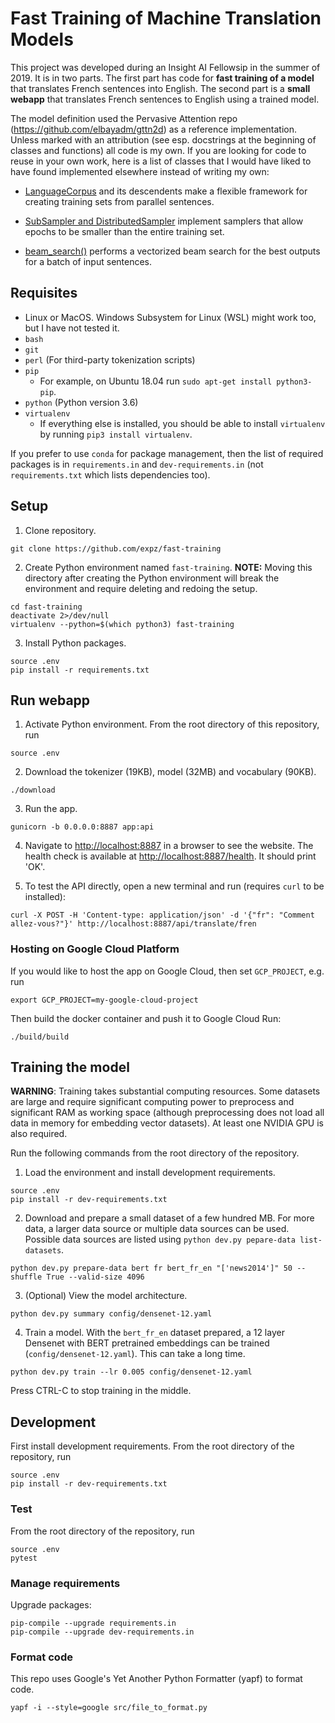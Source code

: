 # Fast Training of Machine Translation Models

This project was developed during an Insight AI Fellowsip in the summer of 2019. It is in two parts. The first part has code for __fast training of a model__ that translates French sentences into English. The second part is a __small webapp__ that translates French sentences to English using a trained model.

The model definition used the Pervasive Attention repo (https://github.com/elbayadm/gttn2d) as a reference implementation. Unless marked with an attribution (see esp. docstrings at the beginning of classes and functions) all code is my own. If you are looking for code to reuse in your own work, here is a list of classes that I would have liked to have found implemented elsewhere instead of writing my own:

* [LanguageCorpus](https://github.com/expz/fast-training/blob/master/src/corpus.py) and its descendents make a flexible framework for creating training sets from parallel sentences.

* [SubSampler and DistributedSampler](https://github.com/expz/fast-training/blob/master/src/dataloader.py) implement samplers that allow epochs to be smaller than the entire training set.

* [beam_search()](https://github.com/expz/fast-training/blob/master/src/evaluate.py) performs a vectorized beam search for the best outputs for a batch of input sentences.

## Requisites

- Linux or MacOS. Windows Subsystem for Linux (WSL) might work too, but I have not tested it.
- `bash`
- `git`
- `perl` (For third-party tokenization scripts)
- `pip`
  * For example, on Ubuntu 18.04 run `sudo apt-get install python3-pip`.
- `python` (Python version 3.6)
- `virtualenv`
  * If everything else is installed, you should be able to install `virtualenv` by running `pip3 install virtualenv`.

If you prefer to use `conda` for package management, then the list of required packages is in `requirements.in` and `dev-requirements.in` (not `requirements.txt` which lists dependencies too).

## Setup

1. Clone repository.
```
git clone https://github.com/expz/fast-training
```

2. Create Python environment named `fast-training`. __NOTE:__ Moving this directory after creating the Python environment will break the environment and require deleting and redoing the setup.
```
cd fast-training
deactivate 2>/dev/null
virtualenv --python=$(which python3) fast-training
```

3. Install Python packages.
```
source .env
pip install -r requirements.txt
```

## Run webapp

1. Activate Python environment. From the root directory of this repository, run
```
source .env
```

2. Download the tokenizer (19KB), model (32MB) and vocabulary (90KB).
```
./download
```

3. Run the app.
```
gunicorn -b 0.0.0.0:8887 app:api
```

4. Navigate to [http://localhost:8887](http://localhost:8887) in a browser to see the website. The health check is available at [http://localhost:8887/health](http://localhost:8887/health). It should print 'OK'.

5. To test the API directly, open a new terminal and run (requires `curl` to be installed):
```
curl -X POST -H 'Content-type: application/json' -d '{"fr": "Comment allez-vous?"}' http://localhost:8887/api/translate/fren
```

### Hosting on Google Cloud Platform

If you would like to host the app on Google Cloud, then set `GCP_PROJECT`, e.g. run
```
export GCP_PROJECT=my-google-cloud-project
```
Then build the docker container and push it to Google Cloud Run:
```
./build/build
```

## Training the model

__WARNING__: Training takes substantial computing resources. Some datasets are large and require significant computing power to preprocess and significant RAM as working space (although preprocessing does not load all data in memory for embedding vector datasets). At least one NVIDIA GPU is also required.

Run the following commands from the root directory of the repository.

1. Load the environment and install development requirements.
```
source .env
pip install -r dev-requirements.txt
```

2. Download and prepare a small dataset of a few hundred MB. For more data, a larger data source or multiple data sources can be used. Possible data sources are listed using `python dev.py pepare-data list-datasets`.
```
python dev.py prepare-data bert fr bert_fr_en "['news2014']" 50 --shuffle True --valid-size 4096
```

3. (Optional) View the model architecture.
```
python dev.py summary config/densenet-12.yaml
```

4. Train a model. With the `bert_fr_en` dataset prepared, a 12 layer Densenet with BERT pretrained embeddings can be trained (`config/densenet-12.yaml`). This can take a long time.
```
python dev.py train --lr 0.005 config/densenet-12.yaml
```
Press CTRL-C to stop training in the middle.

## Development

First install development requirements. From the root directory of the repository, run
```
source .env
pip install -r dev-requirements.txt
```

### Test

From the root directory of the repository, run
```
source .env
pytest
```

### Manage requirements

Upgrade packages:
```
pip-compile --upgrade requirements.in
pip-compile --upgrade dev-requirements.in
```

### Format code

This repo uses Google's Yet Another Python Formatter (yapf) to format code.
```
yapf -i --style=google src/file_to_format.py
```
